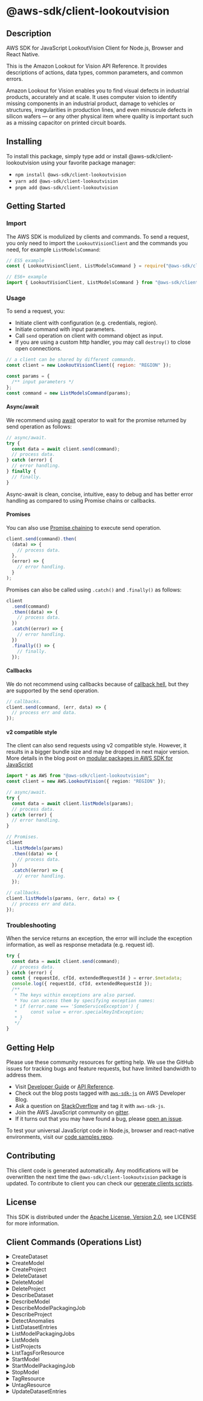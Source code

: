 <!-- generated file, do not edit directly -->

# @aws-sdk/client-lookoutvision

## Description

AWS SDK for JavaScript LookoutVision Client for Node.js, Browser and React Native.

<p>This is the Amazon Lookout for Vision API Reference. It provides descriptions of actions,
data types, common parameters, and common errors.</p>
<p>Amazon Lookout for Vision enables you to find visual defects in industrial products,
accurately and at scale. It uses computer vision to identify missing components in an industrial product,
damage to vehicles or structures, irregularities in production lines, and even minuscule defects in
silicon wafers — or any other physical item where quality is important such as a missing capacitor
on printed circuit boards.</p>

## Installing

To install this package, simply type add or install @aws-sdk/client-lookoutvision
using your favorite package manager:

- `npm install @aws-sdk/client-lookoutvision`
- `yarn add @aws-sdk/client-lookoutvision`
- `pnpm add @aws-sdk/client-lookoutvision`

## Getting Started

### Import

The AWS SDK is modulized by clients and commands.
To send a request, you only need to import the `LookoutVisionClient` and
the commands you need, for example `ListModelsCommand`:

```js
// ES5 example
const { LookoutVisionClient, ListModelsCommand } = require("@aws-sdk/client-lookoutvision");
```

```ts
// ES6+ example
import { LookoutVisionClient, ListModelsCommand } from "@aws-sdk/client-lookoutvision";
```

### Usage

To send a request, you:

- Initiate client with configuration (e.g. credentials, region).
- Initiate command with input parameters.
- Call `send` operation on client with command object as input.
- If you are using a custom http handler, you may call `destroy()` to close open connections.

```js
// a client can be shared by different commands.
const client = new LookoutVisionClient({ region: "REGION" });

const params = {
  /** input parameters */
};
const command = new ListModelsCommand(params);
```

#### Async/await

We recommend using [await](https://developer.mozilla.org/en-US/docs/Web/JavaScript/Reference/Operators/await)
operator to wait for the promise returned by send operation as follows:

```js
// async/await.
try {
  const data = await client.send(command);
  // process data.
} catch (error) {
  // error handling.
} finally {
  // finally.
}
```

Async-await is clean, concise, intuitive, easy to debug and has better error handling
as compared to using Promise chains or callbacks.

#### Promises

You can also use [Promise chaining](https://developer.mozilla.org/en-US/docs/Web/JavaScript/Guide/Using_promises#chaining)
to execute send operation.

```js
client.send(command).then(
  (data) => {
    // process data.
  },
  (error) => {
    // error handling.
  }
);
```

Promises can also be called using `.catch()` and `.finally()` as follows:

```js
client
  .send(command)
  .then((data) => {
    // process data.
  })
  .catch((error) => {
    // error handling.
  })
  .finally(() => {
    // finally.
  });
```

#### Callbacks

We do not recommend using callbacks because of [callback hell](http://callbackhell.com/),
but they are supported by the send operation.

```js
// callbacks.
client.send(command, (err, data) => {
  // process err and data.
});
```

#### v2 compatible style

The client can also send requests using v2 compatible style.
However, it results in a bigger bundle size and may be dropped in next major version. More details in the blog post
on [modular packages in AWS SDK for JavaScript](https://aws.amazon.com/blogs/developer/modular-packages-in-aws-sdk-for-javascript/)

```ts
import * as AWS from "@aws-sdk/client-lookoutvision";
const client = new AWS.LookoutVision({ region: "REGION" });

// async/await.
try {
  const data = await client.listModels(params);
  // process data.
} catch (error) {
  // error handling.
}

// Promises.
client
  .listModels(params)
  .then((data) => {
    // process data.
  })
  .catch((error) => {
    // error handling.
  });

// callbacks.
client.listModels(params, (err, data) => {
  // process err and data.
});
```

### Troubleshooting

When the service returns an exception, the error will include the exception information,
as well as response metadata (e.g. request id).

```js
try {
  const data = await client.send(command);
  // process data.
} catch (error) {
  const { requestId, cfId, extendedRequestId } = error.$metadata;
  console.log({ requestId, cfId, extendedRequestId });
  /**
   * The keys within exceptions are also parsed.
   * You can access them by specifying exception names:
   * if (error.name === 'SomeServiceException') {
   *     const value = error.specialKeyInException;
   * }
   */
}
```

## Getting Help

Please use these community resources for getting help.
We use the GitHub issues for tracking bugs and feature requests, but have limited bandwidth to address them.

- Visit [Developer Guide](https://docs.aws.amazon.com/sdk-for-javascript/v3/developer-guide/welcome.html)
  or [API Reference](https://docs.aws.amazon.com/AWSJavaScriptSDK/v3/latest/index.html).
- Check out the blog posts tagged with [`aws-sdk-js`](https://aws.amazon.com/blogs/developer/tag/aws-sdk-js/)
  on AWS Developer Blog.
- Ask a question on [StackOverflow](https://stackoverflow.com/questions/tagged/aws-sdk-js) and tag it with `aws-sdk-js`.
- Join the AWS JavaScript community on [gitter](https://gitter.im/aws/aws-sdk-js-v3).
- If it turns out that you may have found a bug, please [open an issue](https://github.com/aws/aws-sdk-js-v3/issues/new/choose).

To test your universal JavaScript code in Node.js, browser and react-native environments,
visit our [code samples repo](https://github.com/aws-samples/aws-sdk-js-tests).

## Contributing

This client code is generated automatically. Any modifications will be overwritten the next time the `@aws-sdk/client-lookoutvision` package is updated.
To contribute to client you can check our [generate clients scripts](https://github.com/aws/aws-sdk-js-v3/tree/main/scripts/generate-clients).

## License

This SDK is distributed under the
[Apache License, Version 2.0](http://www.apache.org/licenses/LICENSE-2.0),
see LICENSE for more information.

## Client Commands (Operations List)

<details>
<summary>
CreateDataset
</summary>

[Command API Reference](https://docs.aws.amazon.com/AWSJavaScriptSDK/v3/latest/client/lookoutvision/command/CreateDatasetCommand/) / [Input](https://docs.aws.amazon.com/AWSJavaScriptSDK/v3/latest/Package/-aws-sdk-client-lookoutvision/Interface/CreateDatasetCommandInput/) / [Output](https://docs.aws.amazon.com/AWSJavaScriptSDK/v3/latest/Package/-aws-sdk-client-lookoutvision/Interface/CreateDatasetCommandOutput/)

</details>
<details>
<summary>
CreateModel
</summary>

[Command API Reference](https://docs.aws.amazon.com/AWSJavaScriptSDK/v3/latest/client/lookoutvision/command/CreateModelCommand/) / [Input](https://docs.aws.amazon.com/AWSJavaScriptSDK/v3/latest/Package/-aws-sdk-client-lookoutvision/Interface/CreateModelCommandInput/) / [Output](https://docs.aws.amazon.com/AWSJavaScriptSDK/v3/latest/Package/-aws-sdk-client-lookoutvision/Interface/CreateModelCommandOutput/)

</details>
<details>
<summary>
CreateProject
</summary>

[Command API Reference](https://docs.aws.amazon.com/AWSJavaScriptSDK/v3/latest/client/lookoutvision/command/CreateProjectCommand/) / [Input](https://docs.aws.amazon.com/AWSJavaScriptSDK/v3/latest/Package/-aws-sdk-client-lookoutvision/Interface/CreateProjectCommandInput/) / [Output](https://docs.aws.amazon.com/AWSJavaScriptSDK/v3/latest/Package/-aws-sdk-client-lookoutvision/Interface/CreateProjectCommandOutput/)

</details>
<details>
<summary>
DeleteDataset
</summary>

[Command API Reference](https://docs.aws.amazon.com/AWSJavaScriptSDK/v3/latest/client/lookoutvision/command/DeleteDatasetCommand/) / [Input](https://docs.aws.amazon.com/AWSJavaScriptSDK/v3/latest/Package/-aws-sdk-client-lookoutvision/Interface/DeleteDatasetCommandInput/) / [Output](https://docs.aws.amazon.com/AWSJavaScriptSDK/v3/latest/Package/-aws-sdk-client-lookoutvision/Interface/DeleteDatasetCommandOutput/)

</details>
<details>
<summary>
DeleteModel
</summary>

[Command API Reference](https://docs.aws.amazon.com/AWSJavaScriptSDK/v3/latest/client/lookoutvision/command/DeleteModelCommand/) / [Input](https://docs.aws.amazon.com/AWSJavaScriptSDK/v3/latest/Package/-aws-sdk-client-lookoutvision/Interface/DeleteModelCommandInput/) / [Output](https://docs.aws.amazon.com/AWSJavaScriptSDK/v3/latest/Package/-aws-sdk-client-lookoutvision/Interface/DeleteModelCommandOutput/)

</details>
<details>
<summary>
DeleteProject
</summary>

[Command API Reference](https://docs.aws.amazon.com/AWSJavaScriptSDK/v3/latest/client/lookoutvision/command/DeleteProjectCommand/) / [Input](https://docs.aws.amazon.com/AWSJavaScriptSDK/v3/latest/Package/-aws-sdk-client-lookoutvision/Interface/DeleteProjectCommandInput/) / [Output](https://docs.aws.amazon.com/AWSJavaScriptSDK/v3/latest/Package/-aws-sdk-client-lookoutvision/Interface/DeleteProjectCommandOutput/)

</details>
<details>
<summary>
DescribeDataset
</summary>

[Command API Reference](https://docs.aws.amazon.com/AWSJavaScriptSDK/v3/latest/client/lookoutvision/command/DescribeDatasetCommand/) / [Input](https://docs.aws.amazon.com/AWSJavaScriptSDK/v3/latest/Package/-aws-sdk-client-lookoutvision/Interface/DescribeDatasetCommandInput/) / [Output](https://docs.aws.amazon.com/AWSJavaScriptSDK/v3/latest/Package/-aws-sdk-client-lookoutvision/Interface/DescribeDatasetCommandOutput/)

</details>
<details>
<summary>
DescribeModel
</summary>

[Command API Reference](https://docs.aws.amazon.com/AWSJavaScriptSDK/v3/latest/client/lookoutvision/command/DescribeModelCommand/) / [Input](https://docs.aws.amazon.com/AWSJavaScriptSDK/v3/latest/Package/-aws-sdk-client-lookoutvision/Interface/DescribeModelCommandInput/) / [Output](https://docs.aws.amazon.com/AWSJavaScriptSDK/v3/latest/Package/-aws-sdk-client-lookoutvision/Interface/DescribeModelCommandOutput/)

</details>
<details>
<summary>
DescribeModelPackagingJob
</summary>

[Command API Reference](https://docs.aws.amazon.com/AWSJavaScriptSDK/v3/latest/client/lookoutvision/command/DescribeModelPackagingJobCommand/) / [Input](https://docs.aws.amazon.com/AWSJavaScriptSDK/v3/latest/Package/-aws-sdk-client-lookoutvision/Interface/DescribeModelPackagingJobCommandInput/) / [Output](https://docs.aws.amazon.com/AWSJavaScriptSDK/v3/latest/Package/-aws-sdk-client-lookoutvision/Interface/DescribeModelPackagingJobCommandOutput/)

</details>
<details>
<summary>
DescribeProject
</summary>

[Command API Reference](https://docs.aws.amazon.com/AWSJavaScriptSDK/v3/latest/client/lookoutvision/command/DescribeProjectCommand/) / [Input](https://docs.aws.amazon.com/AWSJavaScriptSDK/v3/latest/Package/-aws-sdk-client-lookoutvision/Interface/DescribeProjectCommandInput/) / [Output](https://docs.aws.amazon.com/AWSJavaScriptSDK/v3/latest/Package/-aws-sdk-client-lookoutvision/Interface/DescribeProjectCommandOutput/)

</details>
<details>
<summary>
DetectAnomalies
</summary>

[Command API Reference](https://docs.aws.amazon.com/AWSJavaScriptSDK/v3/latest/client/lookoutvision/command/DetectAnomaliesCommand/) / [Input](https://docs.aws.amazon.com/AWSJavaScriptSDK/v3/latest/Package/-aws-sdk-client-lookoutvision/Interface/DetectAnomaliesCommandInput/) / [Output](https://docs.aws.amazon.com/AWSJavaScriptSDK/v3/latest/Package/-aws-sdk-client-lookoutvision/Interface/DetectAnomaliesCommandOutput/)

</details>
<details>
<summary>
ListDatasetEntries
</summary>

[Command API Reference](https://docs.aws.amazon.com/AWSJavaScriptSDK/v3/latest/client/lookoutvision/command/ListDatasetEntriesCommand/) / [Input](https://docs.aws.amazon.com/AWSJavaScriptSDK/v3/latest/Package/-aws-sdk-client-lookoutvision/Interface/ListDatasetEntriesCommandInput/) / [Output](https://docs.aws.amazon.com/AWSJavaScriptSDK/v3/latest/Package/-aws-sdk-client-lookoutvision/Interface/ListDatasetEntriesCommandOutput/)

</details>
<details>
<summary>
ListModelPackagingJobs
</summary>

[Command API Reference](https://docs.aws.amazon.com/AWSJavaScriptSDK/v3/latest/client/lookoutvision/command/ListModelPackagingJobsCommand/) / [Input](https://docs.aws.amazon.com/AWSJavaScriptSDK/v3/latest/Package/-aws-sdk-client-lookoutvision/Interface/ListModelPackagingJobsCommandInput/) / [Output](https://docs.aws.amazon.com/AWSJavaScriptSDK/v3/latest/Package/-aws-sdk-client-lookoutvision/Interface/ListModelPackagingJobsCommandOutput/)

</details>
<details>
<summary>
ListModels
</summary>

[Command API Reference](https://docs.aws.amazon.com/AWSJavaScriptSDK/v3/latest/client/lookoutvision/command/ListModelsCommand/) / [Input](https://docs.aws.amazon.com/AWSJavaScriptSDK/v3/latest/Package/-aws-sdk-client-lookoutvision/Interface/ListModelsCommandInput/) / [Output](https://docs.aws.amazon.com/AWSJavaScriptSDK/v3/latest/Package/-aws-sdk-client-lookoutvision/Interface/ListModelsCommandOutput/)

</details>
<details>
<summary>
ListProjects
</summary>

[Command API Reference](https://docs.aws.amazon.com/AWSJavaScriptSDK/v3/latest/client/lookoutvision/command/ListProjectsCommand/) / [Input](https://docs.aws.amazon.com/AWSJavaScriptSDK/v3/latest/Package/-aws-sdk-client-lookoutvision/Interface/ListProjectsCommandInput/) / [Output](https://docs.aws.amazon.com/AWSJavaScriptSDK/v3/latest/Package/-aws-sdk-client-lookoutvision/Interface/ListProjectsCommandOutput/)

</details>
<details>
<summary>
ListTagsForResource
</summary>

[Command API Reference](https://docs.aws.amazon.com/AWSJavaScriptSDK/v3/latest/client/lookoutvision/command/ListTagsForResourceCommand/) / [Input](https://docs.aws.amazon.com/AWSJavaScriptSDK/v3/latest/Package/-aws-sdk-client-lookoutvision/Interface/ListTagsForResourceCommandInput/) / [Output](https://docs.aws.amazon.com/AWSJavaScriptSDK/v3/latest/Package/-aws-sdk-client-lookoutvision/Interface/ListTagsForResourceCommandOutput/)

</details>
<details>
<summary>
StartModel
</summary>

[Command API Reference](https://docs.aws.amazon.com/AWSJavaScriptSDK/v3/latest/client/lookoutvision/command/StartModelCommand/) / [Input](https://docs.aws.amazon.com/AWSJavaScriptSDK/v3/latest/Package/-aws-sdk-client-lookoutvision/Interface/StartModelCommandInput/) / [Output](https://docs.aws.amazon.com/AWSJavaScriptSDK/v3/latest/Package/-aws-sdk-client-lookoutvision/Interface/StartModelCommandOutput/)

</details>
<details>
<summary>
StartModelPackagingJob
</summary>

[Command API Reference](https://docs.aws.amazon.com/AWSJavaScriptSDK/v3/latest/client/lookoutvision/command/StartModelPackagingJobCommand/) / [Input](https://docs.aws.amazon.com/AWSJavaScriptSDK/v3/latest/Package/-aws-sdk-client-lookoutvision/Interface/StartModelPackagingJobCommandInput/) / [Output](https://docs.aws.amazon.com/AWSJavaScriptSDK/v3/latest/Package/-aws-sdk-client-lookoutvision/Interface/StartModelPackagingJobCommandOutput/)

</details>
<details>
<summary>
StopModel
</summary>

[Command API Reference](https://docs.aws.amazon.com/AWSJavaScriptSDK/v3/latest/client/lookoutvision/command/StopModelCommand/) / [Input](https://docs.aws.amazon.com/AWSJavaScriptSDK/v3/latest/Package/-aws-sdk-client-lookoutvision/Interface/StopModelCommandInput/) / [Output](https://docs.aws.amazon.com/AWSJavaScriptSDK/v3/latest/Package/-aws-sdk-client-lookoutvision/Interface/StopModelCommandOutput/)

</details>
<details>
<summary>
TagResource
</summary>

[Command API Reference](https://docs.aws.amazon.com/AWSJavaScriptSDK/v3/latest/client/lookoutvision/command/TagResourceCommand/) / [Input](https://docs.aws.amazon.com/AWSJavaScriptSDK/v3/latest/Package/-aws-sdk-client-lookoutvision/Interface/TagResourceCommandInput/) / [Output](https://docs.aws.amazon.com/AWSJavaScriptSDK/v3/latest/Package/-aws-sdk-client-lookoutvision/Interface/TagResourceCommandOutput/)

</details>
<details>
<summary>
UntagResource
</summary>

[Command API Reference](https://docs.aws.amazon.com/AWSJavaScriptSDK/v3/latest/client/lookoutvision/command/UntagResourceCommand/) / [Input](https://docs.aws.amazon.com/AWSJavaScriptSDK/v3/latest/Package/-aws-sdk-client-lookoutvision/Interface/UntagResourceCommandInput/) / [Output](https://docs.aws.amazon.com/AWSJavaScriptSDK/v3/latest/Package/-aws-sdk-client-lookoutvision/Interface/UntagResourceCommandOutput/)

</details>
<details>
<summary>
UpdateDatasetEntries
</summary>

[Command API Reference](https://docs.aws.amazon.com/AWSJavaScriptSDK/v3/latest/client/lookoutvision/command/UpdateDatasetEntriesCommand/) / [Input](https://docs.aws.amazon.com/AWSJavaScriptSDK/v3/latest/Package/-aws-sdk-client-lookoutvision/Interface/UpdateDatasetEntriesCommandInput/) / [Output](https://docs.aws.amazon.com/AWSJavaScriptSDK/v3/latest/Package/-aws-sdk-client-lookoutvision/Interface/UpdateDatasetEntriesCommandOutput/)

</details>
